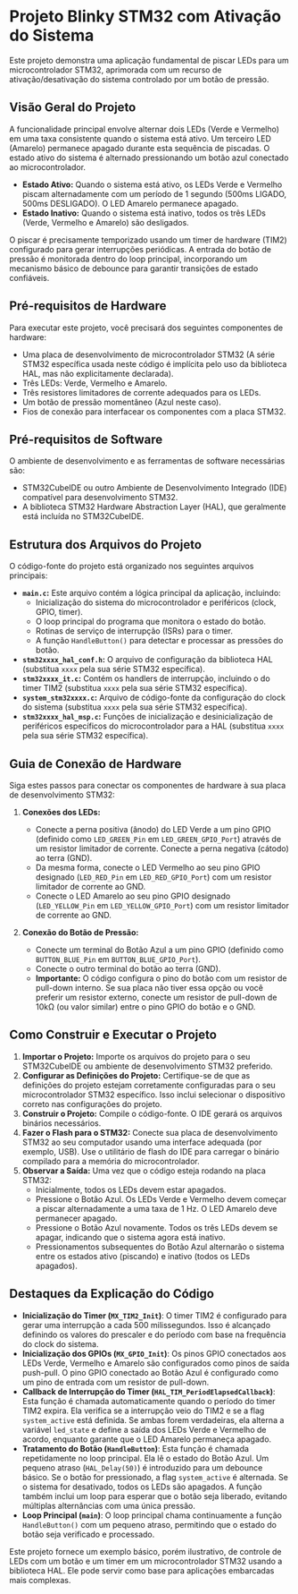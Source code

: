# Projeto Blinky STM32 com Ativação do Sistema

Este projeto demonstra uma aplicação fundamental de piscar LEDs para um microcontrolador STM32, aprimorada com um recurso de ativação/desativação do sistema controlado por um botão de pressão.

## Visão Geral do Projeto

A funcionalidade principal envolve alternar dois LEDs (Verde e Vermelho) em uma taxa consistente quando o sistema está ativo. Um terceiro LED (Amarelo) permanece apagado durante esta sequência de piscadas. O estado ativo do sistema é alternado pressionando um botão azul conectado ao microcontrolador.

- **Estado Ativo:** Quando o sistema está ativo, os LEDs Verde e Vermelho piscam alternadamente com um período de 1 segundo (500ms LIGADO, 500ms DESLIGADO). O LED Amarelo permanece apagado.
- **Estado Inativo:** Quando o sistema está inativo, todos os três LEDs (Verde, Vermelho e Amarelo) são desligados.

O piscar é precisamente temporizado usando um timer de hardware (TIM2) configurado para gerar interrupções periódicas. A entrada do botão de pressão é monitorada dentro do loop principal, incorporando um mecanismo básico de debounce para garantir transições de estado confiáveis.

## Pré-requisitos de Hardware

Para executar este projeto, você precisará dos seguintes componentes de hardware:

- Uma placa de desenvolvimento de microcontrolador STM32 (A série STM32 específica usada neste código é implícita pelo uso da biblioteca HAL, mas não explicitamente declarada).
- Três LEDs: Verde, Vermelho e Amarelo.
- Três resistores limitadores de corrente adequados para os LEDs.
- Um botão de pressão momentâneo (Azul neste caso).
- Fios de conexão para interfacear os componentes com a placa STM32.

## Pré-requisitos de Software

O ambiente de desenvolvimento e as ferramentas de software necessárias são:

- STM32CubeIDE ou outro Ambiente de Desenvolvimento Integrado (IDE) compatível para desenvolvimento STM32.
- A biblioteca STM32 Hardware Abstraction Layer (HAL), que geralmente está incluída no STM32CubeIDE.

## Estrutura dos Arquivos do Projeto

O código-fonte do projeto está organizado nos seguintes arquivos principais:

- **`main.c`:** Este arquivo contém a lógica principal da aplicação, incluindo:
    - Inicialização do sistema do microcontrolador e periféricos (clock, GPIO, timer).
    - O loop principal do programa que monitora o estado do botão.
    - Rotinas de serviço de interrupção (ISRs) para o timer.
    - A função `HandleButton()` para detectar e processar as pressões do botão.
- **`stm32xxxx_hal_conf.h`:** O arquivo de configuração da biblioteca HAL (substitua `xxxx` pela sua série STM32 específica).
- **`stm32xxxx_it.c`:** Contém os handlers de interrupção, incluindo o do timer TIM2 (substitua `xxxx` pela sua série STM32 específica).
- **`system_stm32xxxx.c`:** Arquivo de código-fonte da configuração do clock do sistema (substitua `xxxx` pela sua série STM32 específica).
- **`stm32xxxx_hal_msp.c`:** Funções de inicialização e desinicialização de periféricos específicos do microcontrolador para a HAL (substitua `xxxx` pela sua série STM32 específica).

## Guia de Conexão de Hardware

Siga estes passos para conectar os componentes de hardware à sua placa de desenvolvimento STM32:

1. **Conexões dos LEDs:**
   - Conecte a perna positiva (ânodo) do LED Verde a um pino GPIO (definido como `LED_GREEN_Pin` em `LED_GREEN_GPIO_Port`) através de um resistor limitador de corrente. Conecte a perna negativa (cátodo) ao terra (GND).
   - Da mesma forma, conecte o LED Vermelho ao seu pino GPIO designado (`LED_RED_Pin` em `LED_RED_GPIO_Port`) com um resistor limitador de corrente ao GND.
   - Conecte o LED Amarelo ao seu pino GPIO designado (`LED_YELLOW_Pin` em `LED_YELLOW_GPIO_Port`) com um resistor limitador de corrente ao GND.

2. **Conexão do Botão de Pressão:**
   - Conecte um terminal do Botão Azul a um pino GPIO (definido como `BUTTON_BLUE_Pin` em `BUTTON_BLUE_GPIO_Port`).
   - Conecte o outro terminal do botão ao terra (GND).
   - **Importante:** O código configura o pino do botão com um resistor de pull-down interno. Se sua placa não tiver essa opção ou você preferir um resistor externo, conecte um resistor de pull-down de 10kΩ (ou valor similar) entre o pino GPIO do botão e o GND.

## Como Construir e Executar o Projeto

1. **Importar o Projeto:** Importe os arquivos do projeto para o seu STM32CubeIDE ou ambiente de desenvolvimento STM32 preferido.
2. **Configurar as Definições do Projeto:** Certifique-se de que as definições do projeto estejam corretamente configuradas para o seu microcontrolador STM32 específico. Isso inclui selecionar o dispositivo correto nas configurações do projeto.
3. **Construir o Projeto:** Compile o código-fonte. O IDE gerará os arquivos binários necessários.
4. **Fazer o Flash para o STM32:** Conecte sua placa de desenvolvimento STM32 ao seu computador usando uma interface adequada (por exemplo, USB). Use o utilitário de flash do IDE para carregar o binário compilado para a memória do microcontrolador.
5. **Observar a Saída:** Uma vez que o código esteja rodando na placa STM32:
   - Inicialmente, todos os LEDs devem estar apagados.
   - Pressione o Botão Azul. Os LEDs Verde e Vermelho devem começar a piscar alternadamente a uma taxa de 1 Hz. O LED Amarelo deve permanecer apagado.
   - Pressione o Botão Azul novamente. Todos os três LEDs devem se apagar, indicando que o sistema agora está inativo.
   - Pressionamentos subsequentes do Botão Azul alternarão o sistema entre os estados ativo (piscando) e inativo (todos os LEDs apagados).

## Destaques da Explicação do Código

- **Inicialização do Timer (`MX_TIM2_Init`)**: O timer TIM2 é configurado para gerar uma interrupção a cada 500 milissegundos. Isso é alcançado definindo os valores do prescaler e do período com base na frequência do clock do sistema.
- **Inicialização dos GPIOs (`MX_GPIO_Init`)**: Os pinos GPIO conectados aos LEDs Verde, Vermelho e Amarelo são configurados como pinos de saída push-pull. O pino GPIO conectado ao Botão Azul é configurado como um pino de entrada com um resistor de pull-down.
- **Callback de Interrupção do Timer (`HAL_TIM_PeriodElapsedCallback`)**: Esta função é chamada automaticamente quando o período do timer TIM2 expira. Ela verifica se a interrupção veio do TIM2 e se a flag `system_active` está definida. Se ambas forem verdadeiras, ela alterna a variável `led_state` e define a saída dos LEDs Verde e Vermelho de acordo, enquanto garante que o LED Amarelo permaneça apagado.
- **Tratamento do Botão (`HandleButton`)**: Esta função é chamada repetidamente no loop principal. Ela lê o estado do Botão Azul. Um pequeno atraso (`HAL_Delay(50)`) é introduzido para um debounce básico. Se o botão for pressionado, a flag `system_active` é alternada. Se o sistema for desativado, todos os LEDs são apagados. A função também inclui um loop para esperar que o botão seja liberado, evitando múltiplas alternâncias com uma única pressão.
- **Loop Principal (`main`)**: O loop principal chama continuamente a função `HandleButton()` com um pequeno atraso, permitindo que o estado do botão seja verificado e processado.

Este projeto fornece um exemplo básico, porém ilustrativo, de controle de LEDs com um botão e um timer em um microcontrolador STM32 usando a biblioteca HAL. Ele pode servir como base para aplicações embarcadas mais complexas.

